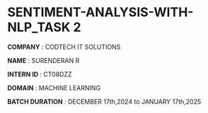 # SENTIMENT-ANALYSIS-WITH-NLP_TASK 2

**COMPANY** : CODTECH IT SOLUTIONS

**NAME** : SURENDERAN R

**INTERN ID** : CT08DZZ

**DOMAIN** : MACHINE LEARNING

**BATCH DURATION** : DECEMBER 17th,2024 to JANUARY 17th,2025

